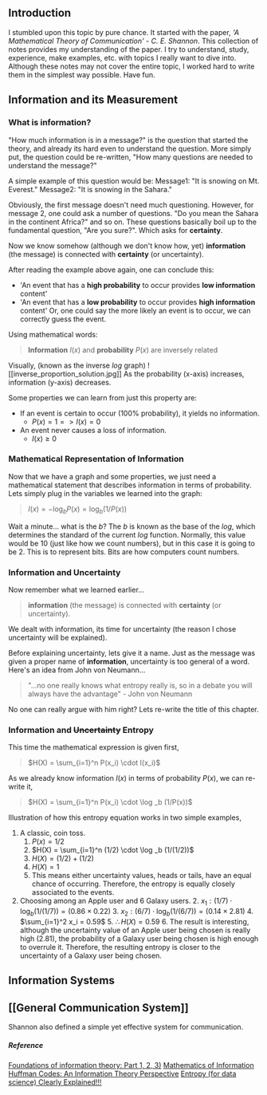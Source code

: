 
## Introduction

I stumbled upon this topic by pure chance. It started with the paper, *'A Mathematical Theory of Communication' - C. E. Shannon*.
This collection of notes provides my understanding of the paper. I try to understand, study, experience, make examples, etc. with topics I really want to dive into. Although these notes may not cover the entire topic, I worked hard to write them in the simplest way possible. Have fun.

## Information and its Measurement

### What is information?

"How much information is in a message?" is the question that started the theory, and already its hard even to understand the question. More simply put, the question could be re-written, "How many questions are needed to understand the message?"

A simple example of this question would be:
Message1: "It is snowing on Mt. Everest."
Message2: "It is snowing in the Sahara."

Obviously, the first message doesn't need much questioning. However, for message 2, one could ask a number of questions. "Do you mean the Sahara in the continent Africa?" and so on. These questions basically boil up to the fundamental question, "Are you sure?". Which asks for **certainty**.

Now we know somehow (although we don't know how, yet) **information** (the message) is connected with **certainty** (or uncertainty).

After reading the example above again, one can conclude this:
* 'An event that has a **high probability** to occur provides **low information** content'
* 'An event that has a **low probability** to occur provides **high information** content'
Or, one could say the more likely an event is to occur, we can correctly guess the event.

Using mathematical words:
> **Information** $I(x)$ and **probability** $P(x)$ are inversely related

Visually, (known as the inverse $log$ graph)
![[inverse_proportion_solution.jpg]]
As the probability (x-axis) increases, information (y-axis) decreases.

Some properties we can learn from just this property are:
* If an event is certain to occur (100% probability), it yields no information.
	* $P(x) = 1 => I(x) = 0$
* An event never causes a loss of information.
	* $I(x) \ge 0$

### Mathematical Representation of Information

Now that we have a graph and some properties, we just need a mathematical statement that describes information in terms of probability. Lets simply plug in the variables we learned into the graph:
> $I(x) = - \log_b P(x) = \log _b (1/P(x))$

Wait a minute... what is the $b$? The $b$ is known as the base of the $log$, which determines the standard of the current $log$ function. Normally, this value would be $10$ (just like how we count numbers), but in this case it is going to be $2$. This is to represent bits. Bits are how computers count numbers.

### Information and Uncertainty

Now remember what we learned earlier...
> **information** (the message) is connected with **certainty** (or uncertainty).

We dealt with information, its time for uncertainty (the reason I chose uncertainty will be explained).

Before explaining uncertainty, lets give it a name. Just as the message was given a proper name of **information**, uncertainty is too general of a word. Here's an idea from John von Neumann...
> "...no one really knows what entropy really is, so in a debate you will always have the advantage" - John von Neumann

No one can really argue with him right? Lets re-write the title of this chapter.

### Information and ~~Uncertainty~~ Entropy

This time the mathematical expression is given first,
> $H(X) = \sum_{i=1}^n P(x_i) \cdot I(x_i)$

As we already know information $I(x)$ in terms of probability $P(x)$, we can re-write it,
> $H(X) = \sum_{i=1}^n P(x_i) \cdot \log _b (1/P(x))$

Illustration of how this entropy equation works in two simple examples,
1. A classic, coin toss.
	1. $P(x) = 1/2$
	2. $H(X) = \sum_{i=1}^n (1/2) \cdot \log _b (1/(1/2))$
	3. $H(X) = (1/2) + (1/2)$
	4. $H(X) = 1$
	5. This means either uncertainty values, heads or tails, have an equal chance of occurring. Therefore, the entropy is equally closely associated to the events.
2. Choosing among an Apple user and $6$ Galaxy users.
	2. $x_1: (1/7) \cdot \log _b (1/(1/7)) = (0.86 \times 0.22)$
	3. $x_2: (6/7) \cdot \log _b (1/(6/7)) = (0.14 \times 2.81)$
	4. $\sum_{i=1}^2 x_i = 0.59$
	5. $\therefore H(X) = 0.59$
	6. The result is interesting, although the uncertainty value of an Apple user being chosen is really high (2.81), the probability of a Galaxy user being chosen is high enough to overrule it. Therefore, the resulting entropy is closer to the uncertainty of a Galaxy user being chosen.

## Information Systems

## [[General Communication System]]

Shannon also defined a simple yet effective system for communication.

##### Reference
[Foundations of information theory: Part 1, 2, 3)](https://mbernste.github.io/posts/self_info/)
[Mathematics of Information](http://www.ece.virginia.edu/~ffh8x/moi/index.html)
[Huffman Codes: An Information Theory Perspective](https://www.youtube.com/watch?v=B3y0RsVCyrw)
[Entropy (for data science) Clearly Explained!!!](https://www.youtube.com/watch?app=desktop&v=YtebGVx-Fxw)
